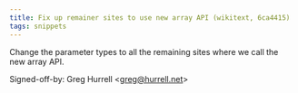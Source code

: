 ```yaml
---
title: Fix up remainer sites to use new array API (wikitext, 6ca4415)
tags: snippets
---
```


Change the parameter types to all the remaining sites where we call the new array API.

Signed-off-by: Greg Hurrell &lt;greg@hurrell.net&gt;
